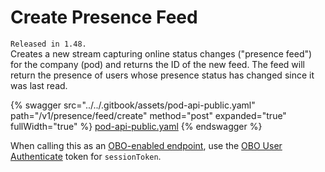 # Create Presence Feed

`Released in 1.48.`\
Creates a new stream capturing online status changes ("presence feed") for the company (pod) and returns the ID of the new feed. The feed will return the presence of users whose presence status has changed since it was last read.

{% swagger src="../../.gitbook/assets/pod-api-public.yaml" path="/v1/presence/feed/create" method="post" expanded="true" fullWidth="true" %}
[pod-api-public.yaml](../../.gitbook/assets/pod-api-public.yaml)
{% endswagger %}

When calling this as an [OBO-enabled endpoint](ref:obo-enabled-endpoints), use the [OBO User Authenticate](ref:obo-user-authenticate) token for `sessionToken`.
